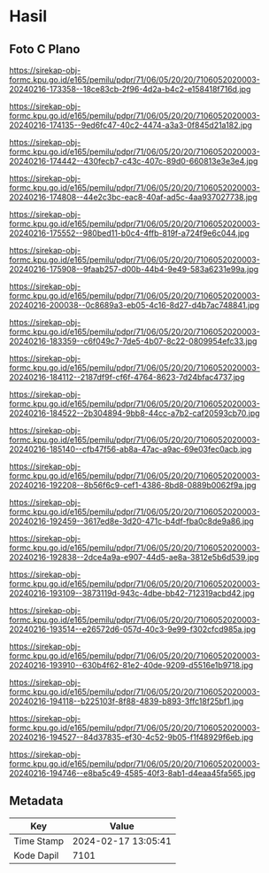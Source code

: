 # Hasil

## Foto C Plano

https://sirekap-obj-formc.kpu.go.id/e165/pemilu/pdpr/71/06/05/20/20/7106052020003-20240216-173358--18ce83cb-2f96-4d2a-b4c2-e158418f716d.jpg

https://sirekap-obj-formc.kpu.go.id/e165/pemilu/pdpr/71/06/05/20/20/7106052020003-20240216-174135--9ed6fc47-40c2-4474-a3a3-0f845d21a182.jpg

https://sirekap-obj-formc.kpu.go.id/e165/pemilu/pdpr/71/06/05/20/20/7106052020003-20240216-174442--430fecb7-c43c-407c-89d0-660813e3e3e4.jpg

https://sirekap-obj-formc.kpu.go.id/e165/pemilu/pdpr/71/06/05/20/20/7106052020003-20240216-174808--44e2c3bc-eac8-40af-ad5c-4aa937027738.jpg

https://sirekap-obj-formc.kpu.go.id/e165/pemilu/pdpr/71/06/05/20/20/7106052020003-20240216-175552--980bed11-b0c4-4ffb-819f-a724f9e6c044.jpg

https://sirekap-obj-formc.kpu.go.id/e165/pemilu/pdpr/71/06/05/20/20/7106052020003-20240216-175908--9faab257-d00b-44b4-9e49-583a6231e99a.jpg

https://sirekap-obj-formc.kpu.go.id/e165/pemilu/pdpr/71/06/05/20/20/7106052020003-20240216-200038--0c8689a3-eb05-4c16-8d27-d4b7ac748841.jpg

https://sirekap-obj-formc.kpu.go.id/e165/pemilu/pdpr/71/06/05/20/20/7106052020003-20240216-183359--c6f049c7-7de5-4b07-8c22-0809954efc33.jpg

https://sirekap-obj-formc.kpu.go.id/e165/pemilu/pdpr/71/06/05/20/20/7106052020003-20240216-184112--2187df9f-cf6f-4764-8623-7d24bfac4737.jpg

https://sirekap-obj-formc.kpu.go.id/e165/pemilu/pdpr/71/06/05/20/20/7106052020003-20240216-184522--2b304894-9bb8-44cc-a7b2-caf20593cb70.jpg

https://sirekap-obj-formc.kpu.go.id/e165/pemilu/pdpr/71/06/05/20/20/7106052020003-20240216-185140--cfb47f56-ab8a-47ac-a9ac-69e03fec0acb.jpg

https://sirekap-obj-formc.kpu.go.id/e165/pemilu/pdpr/71/06/05/20/20/7106052020003-20240216-192208--8b56f6c9-cef1-4386-8bd8-0889b0062f9a.jpg

https://sirekap-obj-formc.kpu.go.id/e165/pemilu/pdpr/71/06/05/20/20/7106052020003-20240216-192459--3617ed8e-3d20-471c-b4df-fba0c8de9a86.jpg

https://sirekap-obj-formc.kpu.go.id/e165/pemilu/pdpr/71/06/05/20/20/7106052020003-20240216-192838--2dce4a9a-e907-44d5-ae8a-3812e5b6d539.jpg

https://sirekap-obj-formc.kpu.go.id/e165/pemilu/pdpr/71/06/05/20/20/7106052020003-20240216-193109--3873119d-943c-4dbe-bb42-712319acbd42.jpg

https://sirekap-obj-formc.kpu.go.id/e165/pemilu/pdpr/71/06/05/20/20/7106052020003-20240216-193514--e26572d6-057d-40c3-9e99-f302cfcd985a.jpg

https://sirekap-obj-formc.kpu.go.id/e165/pemilu/pdpr/71/06/05/20/20/7106052020003-20240216-193910--630b4f62-81e2-40de-9209-d5516e1b9718.jpg

https://sirekap-obj-formc.kpu.go.id/e165/pemilu/pdpr/71/06/05/20/20/7106052020003-20240216-194118--b225103f-8f88-4839-b893-3ffc18f25bf1.jpg

https://sirekap-obj-formc.kpu.go.id/e165/pemilu/pdpr/71/06/05/20/20/7106052020003-20240216-194527--84d37835-ef30-4c52-9b05-f1f48929f6eb.jpg

https://sirekap-obj-formc.kpu.go.id/e165/pemilu/pdpr/71/06/05/20/20/7106052020003-20240216-194746--e8ba5c49-4585-40f3-8ab1-d4eaa45fa565.jpg


## Metadata

| Key        | Value               |
| ---------- | ------------------- |
| Time Stamp | 2024-02-17 13:05:41 |
| Kode Dapil | 7101                |



